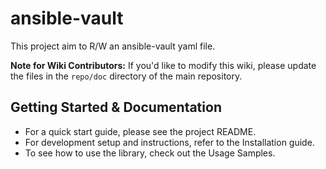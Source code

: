 # ansible-vault

This project aim to R/W an ansible-vault yaml file.

**Note for Wiki Contributors:** If you'd like to modify this wiki, please update the files in the `repo/doc` directory of the main repository.

## Getting Started & Documentation

* For a quick start guide, please see the project README.
* For development setup and instructions, refer to the Installation guide.
* To see how to use the library, check out the Usage Samples.
